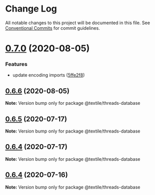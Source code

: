 # Change Log

All notable changes to this project will be documented in this file.
See [Conventional Commits](https://conventionalcommits.org) for commit guidelines.

# [0.7.0](https://github.com/textileio/js-threads/compare/@textile/threads-database@0.6.6...@textile/threads-database@0.7.0) (2020-08-05)


### Features

* update encoding imports ([5ffe2f8](https://github.com/textileio/js-threads/commit/5ffe2f847b6728734479a167e3aacfd78509cb61))





## [0.6.6](https://github.com/textileio/js-threads/compare/@textile/threads-database@0.6.5...@textile/threads-database@0.6.6) (2020-08-05)

**Note:** Version bump only for package @textile/threads-database





## [0.6.5](https://github.com/textileio/js-threads/compare/@textile/threads-database@0.6.4...@textile/threads-database@0.6.5) (2020-07-17)

**Note:** Version bump only for package @textile/threads-database





## [0.6.4](https://github.com/textileio/js-threads/compare/@textile/threads-database@0.6.3...@textile/threads-database@0.6.4) (2020-07-17)

**Note:** Version bump only for package @textile/threads-database





## [0.6.4](https://github.com/textileio/js-threads/compare/@textile/threads-database@0.6.3...@textile/threads-database@0.6.4) (2020-07-16)

**Note:** Version bump only for package @textile/threads-database
